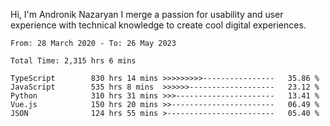 Hi, I'm Andronik Nazaryan
I merge a passion for usability and user experience with technical knowledge to create cool digital experiences.


<!--START_SECTION:waka-->

```text
From: 28 March 2020 - To: 26 May 2023

Total Time: 2,315 hrs 6 mins

TypeScript        830 hrs 14 mins >>>>>>>>>----------------   35.86 %
JavaScript        535 hrs 8 mins  >>>>>>-------------------   23.12 %
Python            310 hrs 31 mins >>>----------------------   13.41 %
Vue.js            150 hrs 20 mins >>-----------------------   06.49 %
JSON              124 hrs 55 mins >------------------------   05.40 %
```

<!--END_SECTION:waka-->
